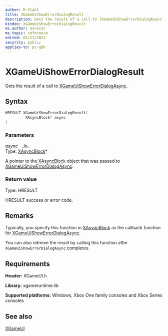 ```yaml
---
author: M-Stahl
title: XGameUiShowErrorDialogResult
description: Gets the result of a call to [XGameUiShowErrorDialogAsync](xgameuishowerrordialogasync.md).
kindex: XGameUiShowErrorDialogResult
ms.author: aarocar
ms.topic: reference
edited: 01/11/2021
security: public
applies-to: pc-gdk
---
```


# XGameUiShowErrorDialogResult  

Gets the result of a call to [XGameUiShowErrorDialogAsync](xgameuishowerrordialogasync.md).  

<a id="syntaxSection"></a>

## Syntax  

```cpp
HRESULT XGameUiShowErrorDialogResult(  
         XAsyncBlock* async  
)  
```  

<a id="parametersSection"></a>

### Parameters  

*async* &nbsp;&nbsp;\_In\_  
Type: [XAsyncBlock](../../xasync/structs/xasyncblock.md)\*  

A pointer to the [XAsyncBlock](../../xasync/structs/xasyncblock.md) object that was passed to [XGameUiShowErrorDialogAsync](xgameuishowerrordialogasync.md).  

<a id="retvalSection"></a>

### Return value  

Type: HRESULT  

HRESULT success or error code.  

<a id="remarksSection"></a>

## Remarks  

Typically, you specify this function in [XAsyncBlock](../../xasync/structs/xasyncblock.md) as the callback function for [XGameUiShowErrorDialogAsync](xgameuishowerrordialogasync.md).  

You can also retrieve the result by calling this function after `XGameUiShowErrorDialogAsync` completes.  

<a id="requirementsSection"></a>

## Requirements  

**Header:** XGameUI.h

**Library:** xgameruntime.lib  

**Supported platforms:** Windows, Xbox One family consoles and Xbox Series consoles  

<a id="seealsoSection"></a>

## See also  

[XGameUI](../xgameui_members.md)  
  